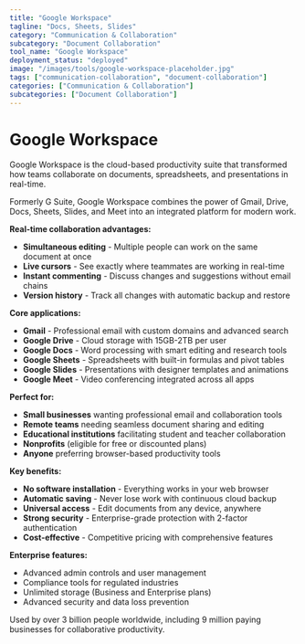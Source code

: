 ```yaml
---
title: "Google Workspace"
tagline: "Docs, Sheets, Slides"
category: "Communication & Collaboration"
subcategory: "Document Collaboration"
tool_name: "Google Workspace"
deployment_status: "deployed"
image: "/images/tools/google-workspace-placeholder.jpg"
tags: ["communication-collaboration", "document-collaboration"]
categories: ["Communication & Collaboration"]
subcategories: ["Document Collaboration"]
---
```


# Google Workspace

Google Workspace is the cloud-based productivity suite that transformed how teams collaborate on documents, spreadsheets, and presentations in real-time.

Formerly G Suite, Google Workspace combines the power of Gmail, Drive, Docs, Sheets, Slides, and Meet into an integrated platform for modern work.

**Real-time collaboration advantages:**
- **Simultaneous editing** - Multiple people can work on the same document at once
- **Live cursors** - See exactly where teammates are working in real-time
- **Instant commenting** - Discuss changes and suggestions without email chains
- **Version history** - Track all changes with automatic backup and restore

**Core applications:**
- **Gmail** - Professional email with custom domains and advanced search
- **Google Drive** - Cloud storage with 15GB-2TB per user
- **Google Docs** - Word processing with smart editing and research tools
- **Google Sheets** - Spreadsheets with built-in formulas and pivot tables
- **Google Slides** - Presentations with designer templates and animations
- **Google Meet** - Video conferencing integrated across all apps

**Perfect for:**
- **Small businesses** wanting professional email and collaboration tools
- **Remote teams** needing seamless document sharing and editing
- **Educational institutions** facilitating student and teacher collaboration
- **Nonprofits** (eligible for free or discounted plans)
- **Anyone** preferring browser-based productivity tools

**Key benefits:**
- **No software installation** - Everything works in your web browser
- **Automatic saving** - Never lose work with continuous cloud backup
- **Universal access** - Edit documents from any device, anywhere
- **Strong security** - Enterprise-grade protection with 2-factor authentication
- **Cost-effective** - Competitive pricing with comprehensive features

**Enterprise features:**
- Advanced admin controls and user management
- Compliance tools for regulated industries
- Unlimited storage (Business and Enterprise plans)
- Advanced security and data loss prevention

Used by over 3 billion people worldwide, including 9 million paying businesses for collaborative productivity.